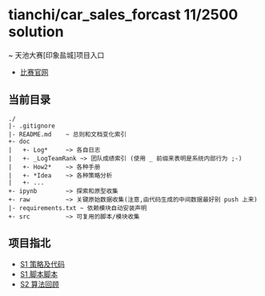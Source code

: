# tianchi/car_sales_forcast 11/2500 solution

\~ 天池大赛[印象盐城]项目入口
* [比赛官网](https://tianchi.aliyun.com/competition/introduction.htm?spm=5176.11165320.5678.1.6650507fyL6DVh&raceId=231640)

## 当前目录
```
./
|- .gitignore
|- README.md    ~ 总则和文档变化索引
+- doc
|   +- Log*     ~> 各自日志
|   +- _LogTeamRank ~> 团队成绩索引 (使用 _ 前缀来表明是系统内部行为 ;-)
|   +- How2*    ~> 各种手册
|   +- *Idea    ~> 各种策略分析
|   +- ...
+- ipynb        ~> 探索和原型收集
+- raw          ~> 关键原始数据收集(注意,由代码生成的中间数据最好别 push 上来)
|- requirements.txt ~ 依赖模块自动安装声明
+- src          ~> 可复用的脚本/模块收集
```

## 项目指北

- [S1 策略及代码](https://github.com/Hugo1030/AiCompetitions/tree/master/CarsSalesForecast/ipynb/LiChuan)
- [S1 脚本脚本](https://github.com/Hugo1030/AiCompetitions/blob/master/CarsSalesForecast/src)
- [S2 算法回顾](https://github.com/Hugo1030/AiCompetitions/blob/master/CarsSalesForecast/doc/s2b_story_UNION.md)